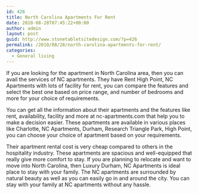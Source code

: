 ```yaml
---
id: 426
title: North Carolina Apartments For Rent
date: 2010-08-28T07:45:22+00:00
author: admin
layout: post
guid: http://www.stonetabletsitedesign.com/?p=426
permalink: /2010/08/28/north-carolina-apartments-for-rent/
categories:
  - General living
---
```

If you are looking for the apartment in North Carolina area, then you can avail the services of NC apartments. They have Rent High Point, NC Apartments with lots of facility for rent, you can compare the features and select the best one based on price range, and number of bedrooms and more for your choice of requirements.

You can get all the information about their apartments and the features like rent, availability, facility and more at nc-apartments.com that help you to make a decision easier. These apartments are available in various places like Charlotte, NC Apartments, Durham, Research Triangle Park, High Point, you can choose your choice of apartment based on your requirements.

Their apartment rental cost is very cheap compared to others in the hospitality industry. These apartments are spacious and well-equipped that really give more comfort to stay. If you are planning to relocate and want to move into North Carolina, then Luxury Durham, NC Apartments is ideal place to stay with your family. The NC apartments are surrounded by natural beauty as well as you can easily go in and around the city. You can stay with your family at NC apartments without any hassle.